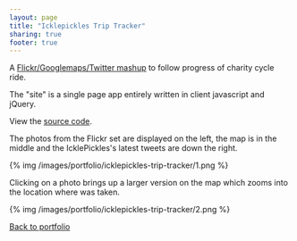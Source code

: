 ```yaml
---
layout: page
title: "Icklepickles Trip Tracker"
sharing: true
footer: true
---
```


A [Flickr/Googlemaps/Twitter mashup](http://www.icklepickles.org/lejog/) to follow progress of charity cycle ride.

The "site" is a single page app entirely written in client javascript and jQuery.

View the [source code](https://github.com/allegromanontroppo/IcklePickles--trip-tracker).

The photos from the Flickr set are displayed on the left, the map is in the middle and the IcklePickles's latest tweets are down the right.

{% img /images/portfolio/icklepickles-trip-tracker/1.png %}

Clicking on a photo brings up a larger version on the map which zooms into the location where was taken.

{% img /images/portfolio/icklepickles-trip-tracker/2.png %}

[Back to portfolio](/portfolio)